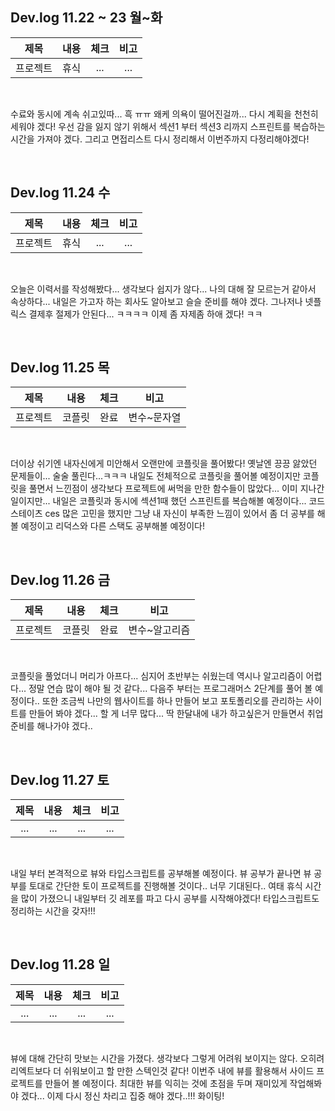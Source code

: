 ## Dev.log 11.22 ~ 23 월~화

  |제목|내용|체크|비고|
|:------:|:------:|:------:|:------:|
|프로젝트|휴식|...|...|


<br />

수료와 동시에 계속 쉬고있따... 흑 ㅠㅠ 왜케 의욕이 떨어진걸까... 다시 계획을 천천히 세워야 겠다! 우선 감을 잃지 않기 위해서 섹션1 부터 섹션3 리까지 스프린트를 복습하는 시간을 가져야 겠다. 그리고 면접리스트 다시 정리해서 이번주까지 다정리해야겠다!

<br>

## Dev.log 11.24 수

  |제목|내용|체크|비고|
|:------:|:------:|:------:|:------:|
|프로젝트|휴식|...|...|


<br />

오늘은 이력서를 작성해봤다... 생각보다 쉽지가 않다... 나의 대해 잘 모르는거 같아서 속상하다... 내일은 가고자 하는 회사도 알아보고 슬슬 준비를 해야 겠다. 그나저나 넷플릭스 결제후 절제가 안된다... ㅋㅋㅋㅋ 이제 좀 자제좀 하애 겠다! ㅋㅋ

<br>

## Dev.log 11.25 목

  |제목|내용|체크|비고|
|:------:|:------:|:------:|:------:|
|프로젝트|코플릿|완료|변수~문자열|


<br />

더이상 쉬기엔 내자신에게 미안해서 오랜만에 코플릿을 풀어봤다! 옛날엔 끙끙 앓았던 문제들이... 술술 풀린다...ㅋㅋㅋ 내일도 전체적으로 코플릿을 풀어볼 예정이지만 코플릿을 풀면서 느낀점이 생각보다 프로젝트에 써먹을 만한 함수들이 많았다... 이미 지나간 일이지만... 내일은 코플릿과 동시에 섹션1때 했던 스프린트를 복습해볼 예정이다... 코드스테이츠 ces 많은 고민을 했지만 그냥 내 자신이 부족한 느낌이 있어서 좀 더 공부를 해볼 예정이고 리덕스와 다른 스택도 공부해볼 예정이다!

<br>


## Dev.log 11.26 금

  |제목|내용|체크|비고|
|:------:|:------:|:------:|:------:|
|프로젝트|코플릿|완료|변수~알고리즘|


<br />

코플릿을 풀었더니 머리가 아프다... 심지어 초반부는 쉬웠는데 역시나 알고리즘이 어렵다... 정말 연습 많이 해야 될 것 같다... 다음주 부터는 프로그래머스 2단계를 풀어 볼 예정이다.. 또한 조금씩 나만의 웹사이트를 하나 만들어 보고 포토폴리오를 관리하는 사이트를 만들어 봐야 겠다... 할 게 너무 많다... 딱 한달내에 내가 하고싶은거 만들면서 취업준비를 해나가야 겠다..

<br>

## Dev.log 11.27 토

  |제목|내용|체크|비고|
|:------:|:------:|:------:|:------:|
|...|...|...|...|


<br />

내일 부터 본격적으로 뷰와 타입스크립트를 공부해볼 예정이다. 뷰 공부가 끝나면 뷰 공부를 토대로 간단한 토이 프로젝트를 진행해볼 것이다.. 너무 기대된다.. 여태 휴식 시간을 많이 가졌으니 내일부터 깃 레포를 파고 다시 공부를 시작해야겠다! 타입스크립트도 정리하는 시간을 갖자!!!

<br>

## Dev.log 11.28 일

  |제목|내용|체크|비고|
|:------:|:------:|:------:|:------:|
|...|...|...|...|


<br />

뷰에 대해 간단히 맛보는 시간을 가졌다. 생각보다 그렇게 어려워 보이지는 않다. 오히려 리엑트보다 더 쉬워보이고 할 만한 스텍인것 같다! 이번주 내에 뷰를 활용해서 사이드 프로젝트를 만들어 볼 예정이다. 최대한 뷰를 익히는 것에 초점을 두며 재미있게 작업해봐야 겠다... 이제 다시 정신 차리고 집중 해야 겠다..!!! 화이팅!

<br>